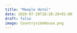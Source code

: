 ```yaml
---
title: "Meeple Hotel"
date: 2020-07-28T18:28:29+01:00
draft: false
image: CountrysideHouse.png
---
```


